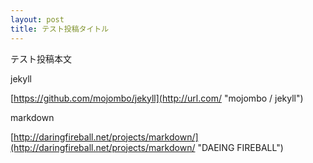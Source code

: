 ```yaml
---
layout: post
title: テスト投稿タイトル
---
```


テスト投稿本文

jekyll


[https://github.com/mojombo/jekyll](http://url.com/  "mojombo / jekyll")

markdown

[http://daringfireball.net/projects/markdown/](http://daringfireball.net/projects/markdown/ "DAEING FIREBALL")
